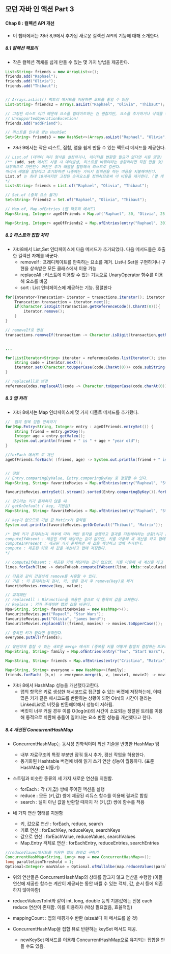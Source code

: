 모던 자바 인 액션 Part 3
------------------------

#### Chap 8 : 컬렉션 API 개선

-	이 챕터에서는 자바 8,9에서 추가된 새로운 컬렉션 API의 기능에 대해 소개한다.

##### 8.1 컬렉션 팩토리

-	작은 컬렉션 객체를 쉽게 만들 수 있는 몇 가지 방법을 제공한다.

```java
List<String> friends = new ArrayList<>();
friends.add("Raphael");
friends.add("Olivia");
friends.add("Thibaut");


// Arrays.asList() 팩토리 메서드를 이용하면 코드를 줄일 수 있음
List<String> friends2 = Arrays.asList("Raphael", "Olivia", "Thibaut");

// 고정된 리스트 이기 때문에 요소를 업데이트하는 건 괜찮지만, 요소를 추가하거나 삭제를 하진 못한다
// UnsupportedOperationExcetion!
friends.add("addFriend");

// 리스트를 인수로 받는 HashSet
Set<String> friends3 = new HashSet<>(Arrays.asList("Raphael", "Olivia", "Thibaut"));
```

-	자바 9에서는 작은 리스트, 집합, 맵을 쉽게 만들 수 있는 팩토리 메서드를 제공한다.

```java
// List.of (데이터 처리 형식을 설정하거나, 데이터를 변환할 필요가 없다면 사용 권장)
/** (add, set 메서드 사용 시 예외발생, 리스트를 바꿔야하는 상황이라면 직접 만들 것)
내부적으로 가변인수 버전은 추가 배열을 할당해서 리스트로 감싼다.
따라서 배열을 할당하고 초기화하면 나중에는 가비지 컬렉션을 하는 비용을 지불해야한다.
List.of 는 최대 10개까지만 고정된 숫자요소를 정의하므로써 이 비용을 제거한다. (열 개 이상은 가변인수를 이용하는 메소드가 나온더)
*/
List<String> friends = List.of("Raphael", "Olivia", "Thibaut");

// Set.of (중복 요소 불가)
Set<String> friends2 = Set.of("Raphael", "Olivia", "Thibaut");

// Map.of, Map.ofEntries (맵 팩토리 메서드)
Map<String, Integer> ageOfFriends = Map.of("Raphael", 30, "Olivia", 25, "Thibaut", 26);

Map<String, Integer> ageOfFriends2 = Map.ofEntries(entry("Raphael", 30), entry("Olivia", 25), entry("Thibaut", 26));
```

##### 8.2 리스트와 집합 처리

-	자바8에서 List,Set 인터페이스에 다음 메서드가 추가되었다. 다음 메서드들은 호출한 컬렉션 자체를 바꾼다.
	-	removeIf : 프레디케이트를 만족하는 요소를 제거. List나 Set을 구현하거나 구현을 상속받은 모든 클래스에서 이용 가능
	-	replaceAll : 리스트에 이용할 수 있는 기능으로 UnaryOperator 함수를 이용해 요소를 바꿈
	-	sort : List 인터페이스에 제공하는 기능. 정렬한다

```java
for(Interator<Transcation> iterator = trasactions.iterator(); iterator.hasNext();){
	Transcation transaction = iterator.next();
	if(Character.isDigit(transaction.getReferenceCode().CharAt(0))){
		iterator.remove();
	}
}

// removeIf로 변경
transactions.removeIf(transaction -> Character.isDigit(transaction,getReferenceCode().CharAt(0)));


...

for(ListIterator<String> iterator = referenceCodes.listIterator(); iterator.hasNext(); ){
	String code = iterator.next();
	iterator.set(Character.toUpperCase(code.CharAt(0))+ code.subString(1));
}

// replaceAll로 변경
referenceCodes.replaceAll(code -> Character.toUpperCase(code.charAt(0)) + code.subString(1));
```

##### 8.3 맵 처리

-	자바 8에서는 Map 인터페이스에 몇 가지 디폴트 메서드를 추가했다.

```java
//  맵의 항목 집합 반복하기
for(Map.Entry<String, Integer> entry : ageOfFriends.entrySet()) {
	String friend = entry.getKey();
	Integer age = entry.getValeu();
	System.out.println(friend + " is " + age + "year old");
}

//forEach 메서드 로 개선
ageOfFriends.forEach( (friend, age) -> System.out.println(friend + " is " + age + "year old"));


// 정렬
// Entry.comparingByValue, Entry.comparingByKey 로 정렬할 수 있다.
Map<String, String> favoriteMovies = Map.ofEntries(entry("Rapheal", "Start was"), entry("Cristina", "Matrix"), entry("Olivia", "James Bond"));

favouriteMovies.entrySet().stream().sorted(Entry.comparingByKey()).forEach(System.out::println)

// 찾으려는 키가 존재하지 않을 때
// getOrDefault ( key, 기본값)
Map<String, String> favoriteMovies = Map.ofEntries(entry("Raphael", "Star Wars"), entry("Olivia", "James Bond"));

// key가 없으므로 기본 값 Matirx가 출력됨
System.out.println(favoriteMovies.getOrDefault("Thibaut", "Matrix"));

/* 맵에 키가 존재하는지 여부에 따라 어떤 동작을 실행하고 결과를 저장해야하는 상황(키가 존재하면 결과를 다시 계산할 필요 없음)에 유용한 연산
computeIfAbsent : 제공된 키에 해당하는 값이 없으면, 키를 이용해 새 계산을 하고 맵에 추가한다.
computeInPresent : 제공된 키가 존재하면 새 값을 계산하고 맵에 추가한댜.
compute : 제공된 키로 새 값을 계산하고 맵에 저장한다.
*/

// computeIfAbsent : 제공된 키에 해당하는 값이 없으면, 키를 이용해 새 계산을 하고 맵에 추가한다.
lines.forEach(line -> dataToHash.computeIfAbsent(line, this::calculateDigest));

// 다음과 같이 간결하게 remove를 사용할 수 있다.
// 기존 : 키 존재하는지 검사, 키, 밸류 검사 후 remove(key)로 제거
favoriteMovies.remove(key, value);

// 교체패턴
// replaceAll : BiFunction을 적용한 결과로 각 항목의 값을 교체한다.
// Replace : 키가 존재하면 맵의 값을 바꾼다.
Mpa<String, String> favouriteMovies = new HashMap<>();
favouriteMovies.put("Rapael", "Star Wars");
favouriteMovies.put("Olivia", "james bond");
favouriteMovies.replaceAll((friend, movies) -> movies.toUpperCase());

// 중복된 키가 없다면 동작한다.
everyone.putAll(friends);

// 유연하게 합칠 수 있는 새로운 merge 메서드 (중복될 키를 어떻게 합칠지 결정하는 BiFunction을 인수로 받는다.)
Map<String, String> family = Map.ofEntries(entry("Teo", "Start Wars"), entry("Cristina", "James Bond"));

Map<String, String> friends = Map.ofEntries(entry("Cristina", "Matrix"), entry("Rapeal", "Star Wars"));

Map<String, String> everyone = new HashMap<>(family);
friends.forEach( (k,v) -> everyone.merge(k, v, (movie1, movie2) -> movie1 + "&" + movie2));

```

-	자바 8에서 HashMap 성능을 개선했다고한다.
	-	맵의 항목은 키로 생성한 해시코드로 접근할 수 있는 버켓에 저장하는데, 이때 많은 키가 같은 해시코드를 반환하는 상황이 되면 O(n)의 시간이 걸리는 LinkedList로 버킷을 반환해야해서 성능이 저하됨.
	-	버킷이 너무 커질 경우 이를 O(log(n))의 시간이 소요되는 정렬된 트리를 이용해 동적으로 치환해 충돌이 일어나는 요소 반환 성능을 개선했다고 한다.

##### 8.4 개선된 ConcurrentHashMap

-	ConcurrentHashMap는 동시성 친화적이며 최신 기술을 반영한 HashMap 임

	-	내부 자료구조의 특정 부분만 잠궈 동시 추가, 갱신 작업을 허용한다.
	-	동기화된 Hashtable 버전에 비해 읽기 쓰기 연산 성능이 월등하다. (표준 HashMap은 비동기)

-	스트림과 비슷한 종류의 세 가지 새로운 연산을 지원함.

	-	forEach : 각 (키,값) 쌍에 주어진 액션을 실행
	-	reduce : 모든 (키,값) 쌍에 제공된 리듀스 함수를 이용해 결과로 합침
	-	search : 널이 아닌 값을 반환할 때까지 각 (키,값) 쌍에 함수를 적용

-	네 가지 연산 형태를 지원함

	-	키, 값으로 연산 : forEach, reduce, search
	-	키로 연산 : forEachKey, reduceKeys, searchKeys
	-	값으로 연산 : forEachValue, reduceValues, searchValues
	-	Map.Entry 객체로 연산 : forEachEntry, reduceEntries, searchEntries

```java
//reduceVlaues메서드를 이용한 맵의 최댓값 구하기
ConcurrentHashMap<String, Long> map = new ConcurrentHashMap<>();
long parallelismThreshold = 1;
Optional<Integer> maxValue = Optional.ofNullalbe(map.reduceValues(parallelismThreshold, Long::max));
```

-	위의 연산들은 ConcurrentHashMap의 상태를 잠그지 않고 연산을 수행함 (이들 연산에 제공한 함수는 계산이 제공되는 동안 바뀔 수 있는 객체, 값, 순서 등에 의존하지 않아야함)

-	reduceValuesToInt와 같이 int, long, double 등의 기본값에는 전용 each reduce 연산이 존재함. 이를 이용하자 (박싱 필요없음, 효율적임)

-	mappingCount : 맵의 매핑개수 반환 (size보다 이 메서드를 쓸 것)

-	ConcurrentHashMap을 집합 뷰로 반환하는 keySet 메서드 제공.

	-	newKeySet 메서드를 이용해 ConcurrentHashMap으로 유지되는 집합을 만들 수도 있음.
